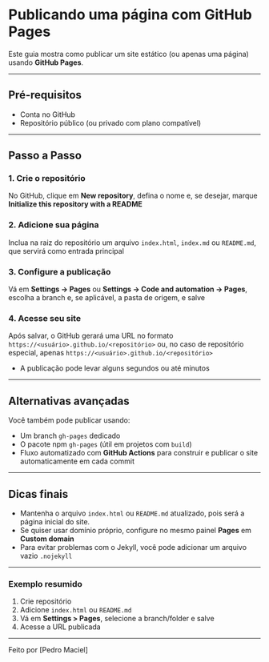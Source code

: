 # Publicando uma página com GitHub Pages

Este guia mostra como publicar um site estático (ou apenas uma página) usando **GitHub Pages**.

---

##  Pré-requisitos

- Conta no GitHub
- Repositório público (ou privado com plano compatível)

---

## Passo a Passo

### 1. Crie o repositório  
No GitHub, clique em **New repository**, defina o nome e, se desejar, marque **Initialize this repository with a README** 

### 2. Adicione sua página  
Inclua na raiz do repositório um arquivo `index.html`, `index.md` ou `README.md`, que servirá como entrada principal 

### 3. Configure a publicação  
Vá em **Settings → Pages** ou **Settings → Code and automation → Pages**, escolha a branch e, se aplicável, a pasta de origem, e salve 

### 4. Acesse seu site  
Após salvar, o GitHub gerará uma URL no formato `https://<usuário>.github.io/<repositório>` ou, no caso de repositório especial, apenas `https://<usuário>.github.io/<repositório>` 

- A publicação pode levar alguns segundos ou até minutos 

---

## Alternativas avançadas

Você também pode publicar usando:

- Um branch `gh-pages` dedicado 
- O pacote npm `gh-pages` (útil em projetos com `build`) 
- Fluxo automatizado com **GitHub Actions** para construir e publicar o site automaticamente em cada commit 

---

## Dicas finais

- Mantenha o arquivo `index.html` ou `README.md` atualizado, pois será a página inicial do site.
- Se quiser usar domínio próprio, configure no mesmo painel **Pages** em **Custom domain** 
- Para evitar problemas com o Jekyll, você pode adicionar um arquivo vazio `.nojekyll` 

---

### Exemplo resumido

1. Crie repositório  
2. Adicione `index.html` ou `README.md`  
3. Vá em **Settings > Pages**, selecione a branch/folder e salve  
4. Acesse a URL publicada  

---  
Feito por [Pedro Maciel]
